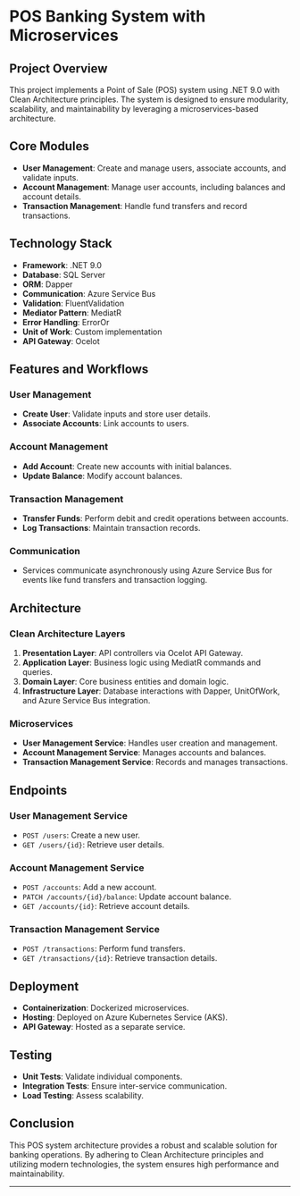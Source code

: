 # POS Banking System with Microservices

## Project Overview

This project implements a Point of Sale (POS) system using .NET 9.0 with Clean Architecture principles. The system is designed to ensure modularity, scalability, and maintainability by leveraging a microservices-based architecture.

## Core Modules

- **User Management**: Create and manage users, associate accounts, and validate inputs.
- **Account Management**: Manage user accounts, including balances and account details.
- **Transaction Management**: Handle fund transfers and record transactions.

## Technology Stack

- **Framework**: .NET 9.0
- **Database**: SQL Server
- **ORM**: Dapper
- **Communication**: Azure Service Bus
- **Validation**: FluentValidation
- **Mediator Pattern**: MediatR
- **Error Handling**: ErrorOr
- **Unit of Work**: Custom implementation
- **API Gateway**: Ocelot

## Features and Workflows

### User Management
- **Create User**: Validate inputs and store user details.
- **Associate Accounts**: Link accounts to users.

### Account Management
- **Add Account**: Create new accounts with initial balances.
- **Update Balance**: Modify account balances.

### Transaction Management
- **Transfer Funds**: Perform debit and credit operations between accounts.
- **Log Transactions**: Maintain transaction records.

### Communication
- Services communicate asynchronously using Azure Service Bus for events like fund transfers and transaction logging.

## Architecture

### Clean Architecture Layers
1. **Presentation Layer**: API controllers via Ocelot API Gateway.
2. **Application Layer**: Business logic using MediatR commands and queries.
3. **Domain Layer**: Core business entities and domain logic.
4. **Infrastructure Layer**: Database interactions with Dapper, UnitOfWork, and Azure Service Bus integration.

### Microservices
- **User Management Service**: Handles user creation and management.
- **Account Management Service**: Manages accounts and balances.
- **Transaction Management Service**: Records and manages transactions.

## Endpoints

### User Management Service
- `POST /users`: Create a new user.
- `GET /users/{id}`: Retrieve user details.

### Account Management Service
- `POST /accounts`: Add a new account.
- `PATCH /accounts/{id}/balance`: Update account balance.
- `GET /accounts/{id}`: Retrieve account details.

### Transaction Management Service
- `POST /transactions`: Perform fund transfers.
- `GET /transactions/{id}`: Retrieve transaction details.

## Deployment

- **Containerization**: Dockerized microservices.
- **Hosting**: Deployed on Azure Kubernetes Service (AKS).
- **API Gateway**: Hosted as a separate service.

## Testing

- **Unit Tests**: Validate individual components.
- **Integration Tests**: Ensure inter-service communication.
- **Load Testing**: Assess scalability.

## Conclusion

This POS system architecture provides a robust and scalable solution for banking operations. By adhering to Clean Architecture principles and utilizing modern technologies, the system ensures high performance and maintainability.

---

